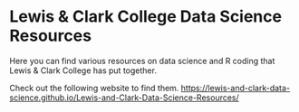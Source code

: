 # Lewis & Clark College Data Science Resources

Here you can find various resources on data science and R coding that Lewis & Clark College has put together.

Check out the following website to find them.  https://lewis-and-clark-data-science.github.io/Lewis-and-Clark-Data-Science-Resources/
